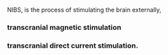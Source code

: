 NIBS, is the process of stimulating the brain externally, 

### transcranial magnetic stimulation

### transcranial direct current stimulation.